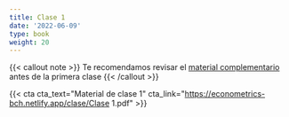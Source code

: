 ```yaml
---
title: Clase 1
date: '2022-06-09'
type: book
weight: 20
---
```



{{< callout note >}}
Te recomendamos revisar el [material complementario](https://econometrics-bch.netlify.app/post/) antes de la primera clase
{{< /callout >}}

{{< cta cta_text="Material de clase 1" cta_link="https://econometrics-bch.netlify.app/clase/Clase 1.pdf" >}}

